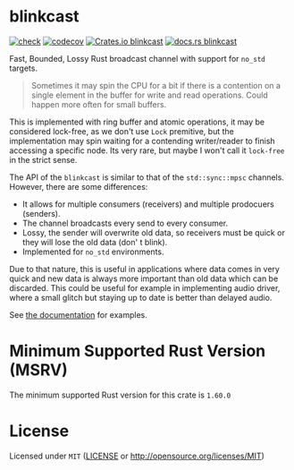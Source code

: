 # blinkcast

[![check](https://github.com/Amjad50/blinkcast/actions/workflows/check.yml/badge.svg)](https://github.com/Amjad50/blinkcast/actions/workflows/check.yml) 
[![codecov](https://codecov.io/gh/Amjad50/blinkcast/graph/badge.svg?token=I4ORM3HHCK)](https://codecov.io/gh/Amjad50/blinkcast)
[![Crates.io blinkcast](https://img.shields.io/crates/v/blinkcast)](https://crates.io/crates/blinkcast)
[![docs.rs blinkcast](https://docs.rs/blinkcast/badge.svg)](https://docs.rs/blinkcast)

Fast, Bounded, Lossy Rust broadcast channel with support for `no_std` targets.

> Sometimes it may spin the CPU for a bit if there is a contention on a single element in the buffer for write and read operations. Could happen more often for small buffers.

This is implemented with ring buffer and atomic operations, it may be considered lock-free, as we
don't use `Lock` premitive, but the implementation may spin waiting for a contending
writer/reader to finish accessing a specific node. Its very rare, but
maybe I won't call it `lock-free` in the strict sense.

The API of the `blinkcast` is similar to that of the `std::sync::mpsc` channels.
However, there are some differences:

- It allows for multiple consumers (receivers) and multiple prodocuers (senders).
- The channel broadcasts every send to every consumer.
- Lossy, the sender will overwrite old data, so receivers must be quick or they will lose the old data (don'
t blink).
- Implemented for `no_std` environments.

Due to that nature, this is useful in applications where data comes in very quick and new data is always more important
than old data which can be discarded. 
This could be useful for example in implementing audio driver, where a small glitch but staying
up to date is better than delayed audio.

See [the documentation](https://docs.rs/blinkcast) for examples.

# Minimum Supported Rust Version (MSRV)
The minimum supported Rust version for this crate is `1.60.0`

# License
Licensed under `MIT` ([LICENSE](./LICENSE) or http://opensource.org/licenses/MIT)
